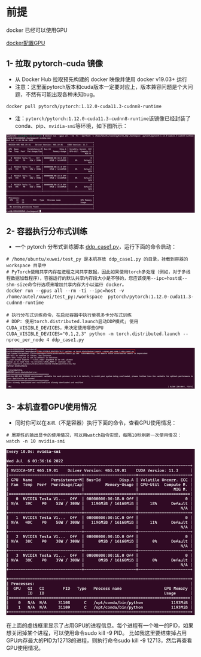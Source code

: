 
# 前提

docker 已经可以使用GPU

[docker配置GPU](./docker_use_GPU.md)

## 1- 拉取 pytorch-cuda 镜像

- 从 Docker Hub 拉取预先构建的 docker 映像并使用 docker v19.03+ 运行
- 注意：这里面pytorch版本和cuda版本一定要对应上，版本兼容问题是个大问题，不然有可能出现各种未知bug。

```shell
docker pull pytorch/pytorch:1.12.0-cuda11.3-cudnn8-runtime
```

- 注：`pytorch/pytorch:1.12.0-cuda11.3-cudnn8-runtime`该镜像已经封装了conda、pip、`nvidia-smi`等环境，如下图所示：

![docker-nvidia-smi](../docs/images/docker-nvidia-smi.png)

## 2- 容器执行分布式训练

- 一个 pytorch 分布式训练脚本 [ddp_case1.py](./ddp_case1.py)，运行下面的命令启动：

```shell
# /home/ubuntu/xuwei/test_py 是本机存放 ddp_case1.py 的目录，挂载到容器的 workspace 目录中
# PyTorch使用共享内存在进程之间共享数据，因此如果使用torch多处理（例如，对于多线程数据加载程序），容器运行的默认共享内存段大小是不够的，您应该使用--ipc=host或--shm-size命令行选项来增加共享内存大小以运行 docker。
docker run --gpus all --rm -ti --ipc=host -v /home/autel/xuwei/test_py:/workspace  pytorch/pytorch:1.12.0-cuda11.3-cudnn8-runtime

# 执行分布式训练命令，在启动容器中执行单机多卡分布式训练
# DDP: 使用torch.distributed.launch启动DDP模式; 使用CUDA_VISIBLE_DEVICES，来决定使用哪些GPU
CUDA_VISIBLE_DEVICES="0,1,2,3" python -m torch.distributed.launch --nproc_per_node 4 ddp_case1.py
```

![pytorch_run](../docs/images/pytorch_run.png)

## 3- 本机查看GPU使用情况
- 同时你可以在`本机`（不是容器）执行下面的命令，查看GPU使用情况：

```shell
# 周期性的输出显卡的使用情况，可以用watch指令实现，每隔10秒刷新一次使用情况：
watch -n 10 nvidia-smi
```

![pytorch_run_gpu](../docs/images/pytorch_run_gpu.png)

在上面的虚线框里显示了占用GPU的进程信息。每个进程有一个唯一的PID，如果想关闭掉某个进程，可以使用命令sudo kill -9 PID。
比如我这里要结束掉占用GPU内存最大的PID为12713的进程，则执行命令sudo kill -9 12713，然后再查看GPU使用情况。
